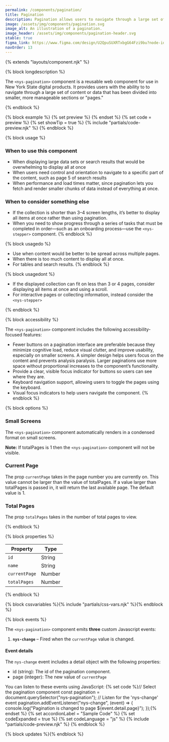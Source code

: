 ```yaml
---
permalink: /components/pagination/
title: Pagination
description: Pagination allows users to navigate through a large set of content or data that has been divided into smaller, more manageable sections or "pages."
image: /assets/img/components/pagination.svg
image_alt: An illustration of a pagination.
image_header: /assets/img/components/pagination-header.svg
stable: true
figma_link: https://www.figma.com/design/U2QpuSUXRTxbgG64Fzi9bu?node-id=10600-10347
navOrder: 13
---
```


{% extends "layouts/component.njk" %}

{% block longdescription %}

The `<nys-pagination>` component is a reusable web component for use in New York State digital products. It provides users with the ability to to navigate through a large set of content or data that has been divided into smaller, more manageable sections or "pages."

{% endblock %}

{% block example %}
  {% set preview %}<nys-pagination currentPage="2" totalPages="7"></nys-pagination>
 {% endset %}
  {% set code = preview %}
  {% set showTip = true %}
  {% include "partials/code-preview.njk" %}
{% endblock %}


{% block usage %}

### When to use this component
  - When displaying large data sets or search results that would be overwhelming to display all at once
  - When users need control and orientation to navigate to a specific part of the content, such as page 5 of search results
  - When performance and load times matter, since pagination lets you fetch and render smaller chunks of data instead of everything at once.

### When to consider something else
  - If the collection is shorter than 3–4 screen lengths, it’s better to display all items at once rather than using pagination.
  - When you need to show progress through a series of tasks that must be completed in order—such as an onboarding process—use the `<nys-stepper>` component.
{% endblock %}

{% block usagedo %}

  - Use when content would be better to be spread across multiple pages.
  - When there is too much content to display all at once.
  - For tables and search results.
{% endblock %}

{% block usagedont %}

  - If the displayed collection can fit on less than 3 or 4 pages, consider displaying all items at once and using a scroll.
  - For interactive pages or collecting information, instead consider the `<nys-stepper>`

{% endblock %}

{% block accessibility %}

The `<nys-pagination>` component includes the following accessibility-focused features:

- Fewer buttons on a pagination interface are preferable because they minimize cognitive load, reduce visual clutter, and improve usability, especially on smaller screens. A simpler design helps users focus on the content and prevents analysis paralysis. Larger paginations use more space without proportional increases to the component’s functionality.
- Provide a clear, visible focus indicator for buttons so users can see where they are.
- Keyboard navigation support, allowing users to toggle the pages using the keyboard.
- Visual focus indicators to help users navigate the component.
{% endblock %}

{% block options %}

### Small Screens

  The `<nys-pagination>` component automatically renders in a condensed format on small screens.

**Note:** If totalPages is 1 then the `<nys-pagination>` component will not be visible.

### Current Page
The prop `currentPage` takes in the page number you are currently on. This value cannot be larger than the value of totalPages. If a value larger than totalPages is passed in, it will return the last available page. The default value is 1.

### Total Pages
The prop `totalPages` takes in the number of total pages to view.

{% endblock %}

{% block properties %}

| Property       | Type             |
|----------------|------------------|
| `id`           | String           |
| `name`         | String           |
| `currentPage`  | Number           |
| `totalPages`   | Number           |


{% endblock %}

{% block cssvariables %}{% include "partials/css-vars.njk" %}{% endblock %}

{% block events %}

The `<nys-pagination>` component emits <strong>three</strong> custom Javascript events:

1.  **`nys-change`** – Fired when the `currentPage` value is changed.

#### Event details
The `nys-change` event includes a detail object with the following properties:

  - id (string): The id of the pagination component.
  - page (integer): The new value of `currentPage`

You can listen to these events using JavaScript:
{% set code %}// Select the pagination component
const pagination = document.querySelector("nys-pagination");
// Listen for the 'nys-change' event
pagination.addEventListener("nys-change", (event) => {
	console.log("Pagination is changed to page ${event.detail.page}");
});{% endset %}
{% set accordionLabel = "Sample Code" %}
{% set codeExpanded = true %}
{% set codeLanguage = "js" %}
{% include "partials/code-preview.njk" %}
{% endblock %}

{% block updates %}{% endblock %}